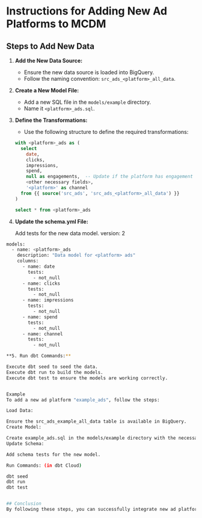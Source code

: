 # Instructions for Adding New Ad Platforms to MCDM

## Steps to Add New Data

1. **Add the New Data Source:**
   - Ensure the new data source is loaded into BigQuery.
   - Follow the naming convention: `src_ads_<platform>_all_data`.

2. **Create a New Model File:**
   - Add a new SQL file in the `models/example` directory.
   - Name it `<platform>_ads.sql`.

3. **Define the Transformations:**
   - Use the following structure to define the required transformations:
   ```sql
   with <platform>_ads as (
     select
       date,
       clicks,
       impressions,
       spend,
       null as engagements,  -- Update if the platform has engagement data
       <other necessary fields>,
       '<platform>' as channel
     from {{ source('src_ads', 'src_ads_<platform>_all_data') }}
   )

   select * from <platform>_ads
4. **Update the schema.yml File:**

	Add tests for the new data model.
version: 2
```bash
models:
  - name: <platform>_ads
    description: "Data model for <platform> ads"
    columns:
      - name: date
        tests:
          - not_null
      - name: clicks
        tests:
          - not_null
      - name: impressions
        tests:
          - not_null
      - name: spend
        tests:
          - not_null
      - name: channel
        tests:
          - not_null

**5. Run dbt Commands:**

Execute dbt seed to seed the data.
Execute dbt run to build the models.
Execute dbt test to ensure the models are working correctly.


Example
To add a new ad platform "example_ads", follow the steps:

Load Data:

Ensure the src_ads_example_all_data table is available in BigQuery.
Create Model:

Create example_ads.sql in the models/example directory with the necessary SQL transformations.
Update Schema:

Add schema tests for the new model.

Run Commands: (in dbt Cloud)

dbt seed
dbt run
dbt test


## Conclusion
By following these steps, you can successfully integrate new ad platforms into the MCDM.

